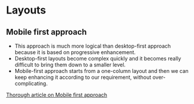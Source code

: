 # Layouts
## Mobile first approach
- This approach is much more logical than desktop-first approach because it is based on progressive enhancement.
- Desktop-first layouts become complex quickly and it becomes really difficult to bring them down to a smaller level.
- Mobile-first approach starts from a one-column layout and then we can keep enhancing it according to our requirement, without over-complicating.


[Thorough article on Mobile first approach](https://bradfrost.com/blog/post/mobile-first-responsive-web-design/)

